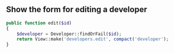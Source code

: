 Show the form for editing a developer
-------------------------------
```php
public function edit($id)
{
	$developer = Developer::findOrFail($id);
	return View::make('developers.edit', compact('developer');
}
```
